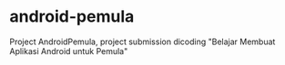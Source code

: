 # android-pemula
Project AndroidPemula, project submission dicoding "Belajar Membuat Aplikasi Android untuk Pemula"
